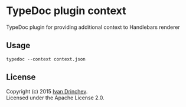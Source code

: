 # TypeDoc plugin context

TypeDoc plugin for providing additional context to Handlebars renderer

## Usage

`typedoc --context context.json`

## License

Copyright (c) 2015 [Ivan Drinchev](http://www.drinchev.com).<br>
Licensed under the Apache License 2.0.
